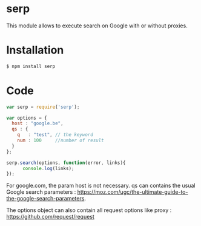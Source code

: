 # serp

This module allows to execute search on Google with or without proxies.

# Installation

``` bash
$ npm install serp
```

# Code

``` javascript
var serp = require('serp');

var options = {
  host : "google.be",
  qs : {
    q   : "test", // the keyword
    num : 100     //number of result 
  }
};

serp.search(options, function(error, links){
      console.log(links);
});
```

For google.com, the param host is not necessary.
qs can contains the usual Google search parameters : https://moz.com/ugc/the-ultimate-guide-to-the-google-search-parameters.

The options object can also contain all request options like proxy : https://github.com/request/request
